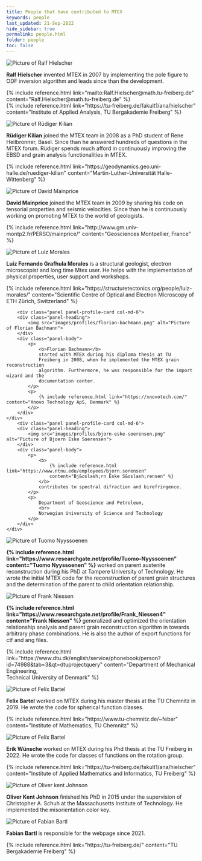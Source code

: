 ```yaml
---
title: People that have contributed to MTEX
keywords: people
last_updated: 21-Sep-2022
hide_sidebar: true
permalink: people.html
folder: people
toc: false
---
```


<div class="row">
    <div class="panel panel-profile-card col-md-6">
        <div class="panel-heading">
            <img src="images/profiles/ralf-hielscher.png" alt="Picture of Ralf Hielscher">
        </div>
        <div class="panel-body">
            <p>
                <b>Ralf Hielscher</b>
                invented MTEX in 2007 by implementing the pole figure to ODF inversion
                algorithm and leads since than the development.
            </p>
            <p>
                {% include reference.html link="mailto:Ralf.Hielscher@math.tu-freiberg.de"
                content="Ralf.Hielscher@math.tu-freiberg.de" %}
                <br>
                {% include reference.html link="https://tu-freiberg.de/fakult1/ana/hielscher" content="Institute of
                Applied Analysis, TU Bergakademie Freiberg" %}
            </p>
        </div>
    </div>
    <div class="panel panel-profile-card col-md-6">
        <div class="panel-heading">
            <img src="images/profiles/ruediger-kilian.png" alt="Picture of Rüdiger Kilian">
        </div>
        <div class="panel-body">
            <p>
                <b>Rüdiger Kilian</b>
                joined the MTEX team in 2008 as a PhD student of
                Rene Heilbronner, Basel. Since than he answered hundreds of questions in the
                MTEX forum. Rüdiger spends much afford in continuously improving the EBSD
                and grain analysis functionalities in MTEX.
            </p>
            <p>
                {% include reference.html link="https://geodynamics.geo.uni-halle.de/ruediger-kilian"
                content="Martin-Luther-Universität Halle-Wittenberg" %}
            </p>
        </div>
    </div>
</div>

<div class="row">
    <div class="panel panel-profile-card col-md-6">
        <div class="panel-heading">
            <img src="images/profiles/david-mainprice.png" alt="Picture of David Mainprice">
        </div>
        <div class="panel-body">
            <p>
                <b>David Mainprice</b>
                joined the MTEX team in 2009 by sharing his code
                on tensorial properties and seismic velocities. Since than he is
                continuously working on promoting MTEX to the world of geologists.
            </p>
            <p>
                {% include reference.html link="http://www.gm.univ-montp2.fr/PERSO/mainprice/" content="Geosciences
                Montpellier, France" %}
            </p>
        </div>
    </div>
	    <div class="panel panel-profile-card col-md-6">
        <div class="panel-heading">
            <img src="images/profiles/Luiz-Morales.webp" alt="Picture of Luiz Morales">
        </div>
        <div class="panel-body">
            <p>
                <b>Luiz Fernando Grafhula Morales</b>
				is a structural geologist, electron
				microscopist and long time Mtex user. He helps with the implementation
				of physical properties, user support and workshops.
            </p>
            <p>
                {% include reference.html link="https://structuretectonics.org/people/luiz-morales/" content="Scientific Centre of Optical and Electron Microscopy of ETH Zürich, Switzerland" %}
            </p>
        </div>
    </div>
</div>

<div class="row">

	    <div class="panel panel-profile-card col-md-6">
        <div class="panel-heading">
            <img src="images/profiles/florian-bachmann.png" alt="Picture of Florian Bachmann">
        </div>
        <div class="panel-body">
            <p>
                <b>Florian Bachmann</b>
                started with MTEX during his diploma thesis at TU
                Freiberg in 2008, when he implemented the MTEX grain reconstruction
                algorithm. Furthermore, he was responsible for the import wizard and the
                documentation center.
            </p>
            <p>
                {% include reference.html link="https://xnovotech.com/" content="Xnovo Technology ApS, Denmark" %}
            </p>
        </div>
    </div>
	    <div class="panel panel-profile-card col-md-6">
        <div class="panel-heading">
            <img src="images/profiles/bjorn-eske-soerensen.png" alt="Picture of Bjoern Eske Soerensen">
        </div>
        <div class="panel-body">
            <p>
                <b>
                    {% include reference.html link="https://www.ntnu.edu/employees/bjorn.sorensen"
                    content="Bj&oslash;rn Eske S&oslash;rensen" %}
                </b>
                contributes to spectral difraction and birefringence.
            </p>
            <p>
                Department of Geoscience and Petroleum,
                <br>
                Norwegian University of Science and Technology
            </p>
        </div>
    </div>
</div>

<div class="row">
    <div class="panel panel-profile-card col-md-6">
        <div class="panel-heading">
            <img src="images/profiles/tuomo-nyyssoenen.png" alt="Picture of Tuomo Nyyssoenen">
        </div>
        <div class="panel-body">
            <p>
                <b>
                    {% include reference.html link="https://www.researchgate.net/profile/Tuomo-Nyyssoenen"
                    content="Tuomo Nyyssoenen" %}
                </b>
                worked on parent austenite reconstruction during his PhD at Tampere University of Technology. He
                wrote the initial MTEX code for the reconstruction of parent grain structures and the determination
                of the parent to child orientation relationship.
            </p>
        </div>
    </div>
    <div class="panel panel-profile-card col-md-6">
        <div class="panel-heading">
            <img src="images/profiles/frank-niessen.png" alt="Picture of Frank Niessen">
        </div>
        <div class="panel-body">
            <p>
                <b>
                    {% include reference.html link="https://www.researchgate.net/profile/Frank_Niessen4"
                    content="Frank Niessen" %}
                </b>
                generalized and optimized the orientation relationship analysis and parent grain reconstruction
                algorithm in towards arbitrary phase combinations. He is also the author of export functions for ctf
                and ang files.
            </p>
            <p>
                {% include reference.html
                link="https://www.dtu.dk/english/service/phonebook/person?id=74988&tab=3&qt=dtuprojectquery"
                content="Department of Mechanical Engineering,<br>Technical University of Denmark" %}
            </p>
        </div>
    </div>
</div>

<div class="row">
	<div class="panel panel-profile-card col-md-6">
        <div class="panel-heading">
            <img src="images/profiles/felix-bartel.png" alt="Picture of Felix Bartel">
        </div>
        <div class="panel-body">
            <p>
                <b>Felix Bartel</b>
                worked on MTEX during his master thesis at the TU Chemnitz in 2019. He
                wrote the code for spherical function classes.
            </p>
            <p>
                {% include reference.html link="https://www.tu-chemnitz.de/~febar" content="Institute of
                Mathematics, TU Chemnitz" %}
            </p>
        </div>
    </div>
	<div class="panel panel-profile-card col-md-6">
        <div class="panel-heading">
            <img src="images/profiles/Erik_Wuensche.png" alt="Picture of Felix Bartel">
        </div>
        <div class="panel-body">
            <p>
                <b>Erik Wünsche</b>
                worked on MTEX during his Phd thesis at the TU Freiberg in 2022. He
                wrote the code for classes of functions on the rotation group.
            </p>
            <p>
                {% include reference.html link="https://tu-freiberg.de/fakult1/ana/hielscher" content="Institute of
                Applied Mathematics and Informatics, TU Freiberg" %}
            </p>
        </div>
    </div>
</div>

<div class="row">
    <div class="panel panel-profile-card col-md-6">
        <div class="panel-heading">
            <img src="images/profiles/oliver-kent-johnson.png" alt="Picture of Oliver kent Johnson">
        </div>
        <div class="panel-body">
            <p>
                <b>Oliver Kent Johnson</b>
                finished his PhD in 2015 under the supervision of Christopher A. Schuh at the Massachusetts
                Institute of Technology. He implemented the misorientation color key.
            </p>
        </div>
    </div>
    <div class="panel panel-profile-card col-md-6">
        <div class="panel-heading">
            <img src="images/profiles/fabian-bartl.png" alt="Picture of Fabian Bartl">
        </div>
        <div class="panel-body">
            <p>
                <b>Fabian Bartl</b>
                is responsible for the webpage since 2021.
            </p>
            <p>
                {% include reference.html link="https://tu-freiberg.de/" content="TU Bergakademie Freiberg" %}
            </p>
        </div>
    </div>
</div>


